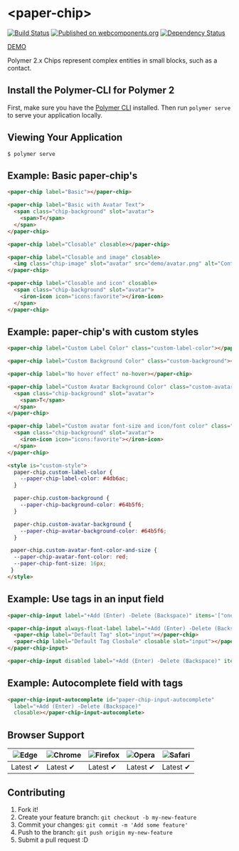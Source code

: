 # \<paper-chip\>

[![Build Status](https://travis-ci.org/ThomasCybulski/paper-chip.svg?branch=master)](https://travis-ci.org/ThomasCybulski/paper-chip) [![Published on webcomponents.org](https://img.shields.io/badge/webcomponents.org-published-blue.svg?style=flat-square)](https://www.webcomponents.org/element/ThomasCybulski/paper-chip) [![Dependency Status](https://gemnasium.com/badges/github.com/ThomasCybulski/paper-chip.svg)](https://gemnasium.com/github.com/ThomasCybulski/paper-chip)

[DEMO](https://thomascybulski.github.io/paper-chip/demo/index.html)

Polymer 2.x Chips represent complex entities in small blocks, such as a contact.

## Install the Polymer-CLI for Polymer 2

First, make sure you have the [Polymer CLI](https://www.npmjs.com/package/polymer-cli) installed. Then run `polymer serve` to serve your application locally.

## Viewing Your Application

```
$ polymer serve
```

## Example: Basic paper-chip's

<!---
```
<custom-element-demo>
  <template>
    <script src="../webcomponentsjs/webcomponents-lite.js"></script>
    <script src="../polymer/polymer.js"></script>
    
    <link rel="import" href="paper-chip.html">
    <next-code-block></next-code-block>
  </template>
</custom-element-demo>
```
-->
```html
<paper-chip label="Basic"></paper-chip>

<paper-chip label="Basic with Avatar Text">
  <span class="chip-background" slot="avatar">
    <span>T</span>
  </span>
</paper-chip>

<paper-chip label="Closable" closable></paper-chip>

<paper-chip label="Closable and image" closable>
  <img class="chip-image" slot="avatar" src="demo/avatar.png" alt="Contact Person">
</paper-chip>

<paper-chip label="Closable and icon" closable>
  <span class="chip-background" slot="avatar">
    <iron-icon icon="icons:favorite"></iron-icon>
  </span>
</paper-chip>
```

## Example: paper-chip's with custom styles

<!---
```
<custom-element-demo>
  <template>
    <script src="../webcomponentsjs/webcomponents-lite.js"></script>
    <script src="../polymer/polymer.js"></script>
    
    <link rel="import" href="paper-chip.html">
    <next-code-block></next-code-block>
  </template>
</custom-element-demo>
```
-->
```html
<paper-chip label="Custom Label Color" class="custom-label-color"></paper-chip>

<paper-chip label="Custom Background Color" class="custom-background"></paper-chip>

<paper-chip label="No hover effect" no-hover></paper-chip>

<paper-chip label="Custom Avatar Background Color" class="custom-avatar-background">
  <span class="chip-background" slot="avatar">
    <span>T</span>
  </span>
</paper-chip>

<paper-chip label="Custom avatar font-size and icon/font color" class="custom-avatar-font-color-and-size">
  <span class="chip-background" slot="avatar">
    <iron-icon icon="icons:favorite"></iron-icon>
  </span>
</paper-chip>

<style is="custom-style">
  paper-chip.custom-label-color {
    --paper-chip-label-color: #4db6ac;
  }

  paper-chip.custom-background {
    --paper-chip-background-color: #64b5f6;
  }

  paper-chip.custom-avatar-background {
    --paper-chip-avatar-background-color: #64b5f6;
  }

 paper-chip.custom-avatar-font-color-and-size {
  --paper-chip-avatar-font-color: red;
  --paper-chip-font-size: 16px;
 }
</style>
```

## Example: Use tags in an input field

<!---
```
<custom-element-demo>
  <template>
    <script src="../webcomponentsjs/webcomponents-lite.js"></script>
    <script src="../polymer/polymer.js"></script>
    
    <link rel="import" href="paper-chip-input.html">
    <link rel="import" href="paper-chip.html">
    <next-code-block></next-code-block>
  </template>
</custom-element-demo>
```
-->
```html
<paper-chip-input label="+Add (Enter) -Delete (Backspace)" items='["one", "two", "three"]' closable></paper-chip-input>

<paper-chip-input always-float-label label="+Add (Enter) -Delete (Backspace)">
  <paper-chip label="Default Tag" slot="input"></paper-chip>
  <paper-chip label="Default Tag Closbale" closable slot="input"></paper-chip>
</paper-chip-input>

<paper-chip-input disabled label="+Add (Enter) -Delete (Backspace)" items='["one", "two", "three"]' closable></paper-chip-input>
```

## Example: Autocomplete field with tags

<!---
```
<custom-element-demo>
  <template>
    <script src="../webcomponentsjs/webcomponents-lite.js"></script>
    <script src="../polymer/polymer.js"></script>
    
    <link rel="import" href="paper-chip-input-autocomplete.html">
    <next-code-block></next-code-block>
  </template>

<script>
    var states = [{
        "text": "Alabama",
        "value": "AL"
      },
      {
        "text": "Alaska",
        "value": "AK"
      },
      {
        "text": "American Samoa",
        "value": "AS"
      },
      {
        "text": "Arizona",
        "value": "AZ"
      },
      {
        "text": "Arkansas",
        "value": "AR"
      },
      {
        "text": "California",
        "value": "CA"
      },
      {
        "text": "Colorado",
        "value": "CO"
      },
      {
        "text": "Connecticut",
        "value": "CT"
      },
      {
        "text": "Delaware",
        "value": "DE"
      },
      {
        "text": "District Of Columbia",
        "value": "DC"
      },
      {
        "text": "Federated States Of Micronesia",
        "value": "FM"
      },
      {
        "text": "Florida",
        "value": "FL"
      },
      {
        "text": "Georgia",
        "value": "GA"
      },
      {
        "text": "Guam",
        "value": "GU"
      },
      {
        "text": "Hawaii",
        "value": "HI"
      },
      {
        "text": "Idaho",
        "value": "ID"
      },
      {
        "text": "Illinois",
        "value": "IL"
      },
      {
        "text": "Indiana",
        "value": "IN"
      },
      {
        "text": "Iowa",
        "value": "IA"
      },
      {
        "text": "Kansas",
        "value": "KS"
      },
      {
        "text": "Kentucky",
        "value": "KY"
      },
      {
        "text": "Louisiana",
        "value": "LA"
      },
      {
        "text": "Maine",
        "value": "ME"
      },
      {
        "text": "Marshall Islands",
        "value": "MH"
      },
      {
        "text": "Maryland",
        "value": "MD"
      },
      {
        "text": "Massachusetts",
        "value": "MA"
      },
      {
        "text": "Michigan",
        "value": "MI"
      },
      {
        "text": "Minnesota",
        "value": "MN"
      },
      {
        "text": "Mississippi",
        "value": "MS"
      },
      {
        "text": "Missouri",
        "value": "MO"
      },
      {
        "text": "Montana",
        "value": "MT"
      },
      {
        "text": "Nebraska",
        "value": "NE"
      },
      {
        "text": "Nevada",
        "value": "NV"
      },
      {
        "text": "New Hampshire",
        "value": "NH"
      },
      {
        "text": "New Jersey",
        "value": "NJ"
      },
      {
        "text": "New Mexico",
        "value": "NM"
      },
      {
        "text": "New York",
        "value": "NY"
      },
      {
        "text": "North Carolina",
        "value": "NC"
      },
      {
        "text": "North Dakota",
        "value": "ND"
      },
      {
        "text": "Northern Mariana Islands",
        "value": "MP"
      },
      {
        "text": "Ohio",
        "value": "OH"
      },
      {
        "text": "Oklahoma",
        "value": "OK"
      },
      {
        "text": "Oregon",
        "value": "OR"
      },
      {
        "text": "Palau",
        "value": "PW"
      },
      {
        "text": "Pennsylvania",
        "value": "PA"
      },
      {
        "text": "Puerto Rico",
        "value": "PR"
      },
      {
        "text": "Rhode Island",
        "value": "RI"
      },
      {
        "text": "South Carolina",
        "value": "SC"
      },
      {
        "text": "South Dakota",
        "value": "SD"
      },
      {
        "text": "Tennessee",
        "value": "TN"
      },
      {
        "text": "Texas",
        "value": "TX"
      },
      {
        "text": "Utah",
        "value": "UT"
      },
      {
        "text": "Vermont",
        "value": "VT"
      },
      {
        "text": "Virgin Islands",
        "value": "VI"
      },
      {
        "text": "Virginia",
        "value": "VA"
      },
      {
        "text": "Washington",
        "value": "WA"
      },
      {
        "text": "West Virginia",
        "value": "WV"
      },
      {
        "text": "Wisconsin",
        "value": "WI"
      },
      {
        "text": "Wyoming",
        "value": "WY"
      }
    ];
    var element = document.querySelector('paper-chip-input-autocomplete');
    element.source = states;
  </script>

</custom-element-demo>
```
-->
```html
<paper-chip-input-autocomplete id="paper-chip-input-autocomplete"  
  label="+Add (Enter) -Delete (Backspace)" 
  closable></paper-chip-input-autocomplete>
```
## Browser Support

![Edge](https://thomascybulski.github.io/browsers/edge_48x48.png) | ![Chrome](https://thomascybulski.github.io/browsers/chrome_48x48.png) | ![Firefox](https://thomascybulski.github.io/browsers/firefox_48x48.png) | ![Opera](https://thomascybulski.github.io/browsers/opera_48x48.png) | ![Safari](https://thomascybulski.github.io/browsers/safari-ios_48x48.png)
--- | --- | --- | --- | --- |
Latest ✔ | Latest ✔ | Latest ✔ | Latest ✔ | Latest ✔ |

## Contributing

1. Fork it!
2. Create your feature branch: `git checkout -b my-new-feature`
3. Commit your changes: `git commit -m 'Add some feature'`
4. Push to the branch: `git push origin my-new-feature`
5. Submit a pull request :D

